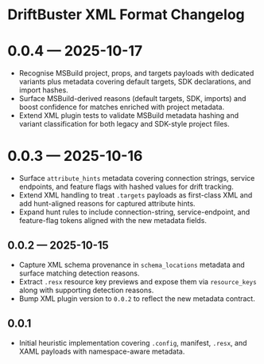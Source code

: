 # DriftBuster XML Format Changelog

# 0.0.4 — 2025-10-17
- Recognise MSBuild project, props, and targets payloads with dedicated variants
  plus metadata covering default targets, SDK declarations, and import hashes.
- Surface MSBuild-derived reasons (default targets, SDK, imports) and boost
  confidence for matches enriched with project metadata.
- Extend XML plugin tests to validate MSBuild metadata hashing and variant
  classification for both legacy and SDK-style project files.

# 0.0.3 — 2025-10-16
- Surface ``attribute_hints`` metadata covering connection strings, service
  endpoints, and feature flags with hashed values for drift tracking.
- Extend XML handling to treat `.targets` payloads as first-class XML and add
  hunt-aligned reasons for captured attribute hints.
- Expand hunt rules to include connection-string, service-endpoint, and
  feature-flag tokens aligned with the new metadata fields.

## 0.0.2 — 2025-10-15
- Capture XML schema provenance in ``schema_locations`` metadata and surface
  matching detection reasons.
- Extract `.resx` resource key previews and expose them via ``resource_keys``
  along with supporting detection reasons.
- Bump XML plugin version to ``0.0.2`` to reflect the new metadata contract.

## 0.0.1
- Initial heuristic implementation covering `.config`, manifest, `.resx`, and
  XAML payloads with namespace-aware metadata.
